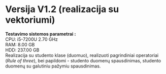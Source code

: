 # Versija V1.2 (realizacija su vektoriumi)
**Testavimo sistemos parametrai :** <br/>
CPU: i5-7200U 2.70 GHz <br/>
RAM: 8.00 GB <br/>
HDD: 237.00 GB <br/>
Realizacija su studento klase (duomuo), realizuoti pagrindiniai operatoriai (*Rule of three*), bei papildomi - studento duomenų spausdinimas, studento duomenų su galutiniu pažymiu spausdinimas.
